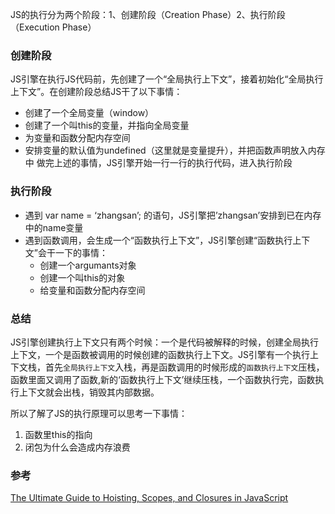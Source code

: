 JS的执行分为两个阶段：1、创建阶段（Creation Phase）2、执行阶段（Execution Phase）
### 创建阶段
JS引擎在执行JS代码前，先创建了一个“全局执行上下文”，接着初始化“全局执行上下文”。在创建阶段总结JS干了以下事情：
* 创建了一个全局变量（window）
* 创建了一个叫this的变量，并指向全局变量
* 为变量和函数分配内存空间
* 安排变量的默认值为undefined（这里就是变量提升），并把函数声明放入内存中
做完上述的事情，JS引擎开始一行一行的执行代码，进入执行阶段

### 执行阶段
* 遇到 var name = ‘zhangsan’; 的语句，JS引擎把’zhangsan’安排到已在内存中的name变量
* 遇到函数调用，会生成一个“函数执行上下文”，JS引擎创建“函数执行上下文”会干一下的事情：
  * 创建一个argumants对象
  * 创建一个叫this的对象
  * 给变量和函数分配内存空间

### 总结
JS引擎创建执行上下文只有两个时候：一个是代码被解释的时候，创建全局执行上下文，一个是函数被调用的时候创建的函数执行上下文。JS引擎有一个执行上下文栈，首先`全局执行上下文`入栈，再是函数调用的时候形成的`函数执行上下文`压栈，函数里面又调用了函数,新的‘函数执行上下文’继续压栈，一个函数执行完，函数执行上下文就会出栈，销毁其内部数据。

所以了解了JS的执行原理可以思考一下事情：
1. 函数里this的指向
2. 闭包为什么会造成内存浪费

### 参考
[The Ultimate Guide to Hoisting, Scopes, and Closures in JavaScript](https://ui.dev/ultimate-guide-to-execution-contexts-hoisting-scopes-and-closures-in-javascript/?spm=ata.13261165.0.0.2d8e16798YR8lw)
